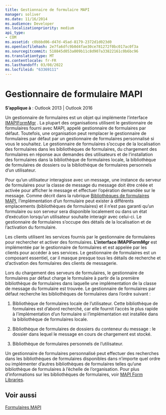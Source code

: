 ```yaml
---
title: Gestionnaire de formulaire MAPI
manager: soliver
ms.date: 11/16/2014
ms.audience: Developer
ms.localizationpriority: medium
api_type:
- COM
ms.assetid: c0bbbd06-d47d-45ad-8179-2372d1d023d0
ms.openlocfilehash: 2e7fa6dfc9b0d4fae30ce781272f0bc017ac0f3a
ms.sourcegitcommit: 518845d053a009b11c8d907a33822161c0b6bc96
ms.translationtype: MT
ms.contentlocale: fr-FR
ms.lasthandoff: 03/08/2022
ms.locfileid: "63369111"
---
```

# <a name="mapi-form-manager"></a>Gestionnaire de formulaire MAPI

  
  
**S’applique à** : Outlook 2013 | Outlook 2016 
  
Un gestionnaire de formulaires est un objet qui implémente l’interface [IMAPIFormMgr](imapiformmgriunknown.md) . La plupart des organisations utilisent le gestionnaire de formulaires fourni avec MAPI, appelé gestionnaire de formulaires par défaut. Toutefois, une organisation peut remplacer le gestionnaire de formulaires par défaut par un gestionnaire de formulaires personnalisé si vous le souhaitez. Le gestionnaire de formulaires s’occupe de la localisation des formulaires dans les bibliothèques de formulaires, du chargement des formulaires en réponse aux demandes des utilisateurs et de l’installation des formulaires dans la bibliothèque de formulaires locale, la bibliothèque de formulaires de dossiers ou la bibliothèque de formulaires personnels d’un utilisateur. 
  
Pour qu’un utilisateur interagisse avec un message, une instance du serveur de formulaires pour la classe de message du message doit être créée et activée pour afficher le message et effectuer l’opération demandée sur le message. Comme décrit dans la rubrique [Bibliothèques de formulaires MAPI](mapi-form-libraries.md), l’implémentation d’un formulaire peut exister à différents emplacements (bibliothèques de formulaires) et il n’est pas garanti qu’un formulaire ou son serveur sera disponible localement ou dans un état d’exécution lorsqu’un utilisateur souhaite interagir avec celui-ci. Le gestionnaire de formulaires s’occupe des détails de la localisation et de l’activation du formulaire.
  
Les clients utilisent les services fournis par le gestionnaire de formulaires pour rechercher et activer des formulaires. **L’interface IMAPIFormMgr** est implémentée par le gestionnaire de formulaires et est appelée par les clients pour accéder à ses services. Le gestionnaire de formulaires est un composant essentiel, car il masque presque tous les détails de recherche et d’activation des formulaires des clients de messagerie. 
  
Lors du chargement des serveurs de formulaires, le gestionnaire de formulaires par défaut charge le formulaire à partir de la première bibliothèque de formulaires dans laquelle une implémentation de la classe de message du formulaire est trouvée. Le gestionnaire de formulaires par défaut recherche les bibliothèques de formulaires dans l’ordre suivant :
  
1. Bibliothèque de formulaires locale de l’utilisateur. Cette bibliothèque de formulaires est d’abord recherché, car elle fournit l’accès le plus rapide à l’implémentation d’un formulaire si l’implémentation est installée dans la bibliothèque de formulaires locale.
    
2. Bibliothèque de formulaires de dossiers du conteneur du message : le dossier dans lequel le message en cours de chargement est stocké.
    
3. Bibliothèque de formulaires personnels de l’utilisateur.
    
Un gestionnaire de formulaires personnalisé peut effectuer des recherches dans les bibliothèques de formulaires disponibles dans n’importe quel ordre ou implémenter d’autres bibliothèques de formulaires telles qu’une bibliothèque de formulaires à l’échelle de l’organisation. Pour plus d’informations sur les bibliothèques de formulaires, voir [MAPI Form Libraries](mapi-form-libraries.md). 
  
## <a name="see-also"></a>Voir aussi



[Formulaires MAPI](mapi-forms.md)

